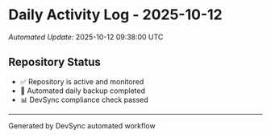 # Daily Activity Log - 2025-10-12

*Automated Update:* 2025-10-12 09:38:00 UTC

## Repository Status
- ✅ Repository is active and monitored
- 🔄 Automated daily backup completed
- 📊 DevSync compliance check passed

---
Generated by DevSync automated workflow
